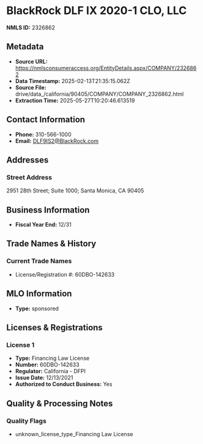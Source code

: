 # BlackRock DLF IX 2020-1 CLO, LLC

**NMLS ID:** 2326862

## Metadata
- **Source URL:** https://nmlsconsumeraccess.org/EntityDetails.aspx/COMPANY/2326862
- **Data Timestamp:** 2025-02-13T21:35:15.062Z
- **Source File:** drive/data_/california/90405/COMPANY/COMPANY_2326862.html
- **Extraction Time:** 2025-05-27T10:20:46.613519

## Contact Information
- **Phone:** 310-566-1000
- **Email:** DLF9IS2@BlackRock.com

## Addresses
### Street Address
2951 28th Street; Suite 1000; Santa Monica, CA 90405

## Business Information
- **Fiscal Year End:** 12/31

## Trade Names & History
### Current Trade Names
- License/Registration #: 60DBO-142633

## MLO Information
- **Type:** sponsored

## Licenses & Registrations

### License 1
- **Type:** Financing Law License
- **Number:** 60DBO-142633
- **Regulator:** California - DFPI
- **Issue Date:** 12/13/2021
- **Authorized to Conduct Business:** Yes

## Quality & Processing Notes
### Quality Flags
- unknown_license_type_Financing Law License

